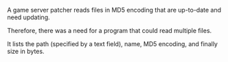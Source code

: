 A game server patcher reads files in MD5 encoding that are up-to-date and need updating.

Therefore, there was a need for a program that could read multiple files.

It lists the path (specified by a text field), name, MD5 encoding, and finally size in bytes.
